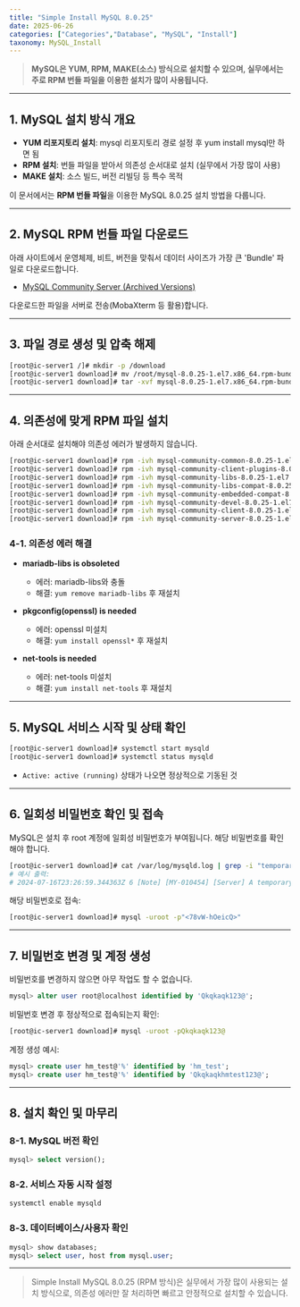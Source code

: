 ```yaml
---
title: "Simple Install MySQL 8.0.25"
date: 2025-06-26
categories: ["Categories","Database", "MySQL", "Install"]
taxonomy: MySQL_Install
---
```


> **MySQL은 YUM, RPM, MAKE(소스) 방식으로 설치할 수 있으며, 실무에서는 주로 RPM 번들 파일을 이용한 설치가 많이 사용됩니다.**

---

## 1. MySQL 설치 방식 개요

- **YUM 리포지토리 설치**: mysql 리포지토리 경로 설정 후 yum install mysql만 하면 됨
- **RPM 설치**: 번들 파일을 받아서 의존성 순서대로 설치 (실무에서 가장 많이 사용)
- **MAKE 설치**: 소스 빌드, 버전 리빌딩 등 특수 목적

이 문서에서는 **RPM 번들 파일**을 이용한 MySQL 8.0.25 설치 방법을 다룹니다.

---

## 2. MySQL RPM 번들 파일 다운로드

아래 사이트에서 운영체제, 비트, 버전을 맞춰서 데이터 사이즈가 가장 큰 'Bundle' 파일로 다운로드합니다.

- [MySQL Community Server (Archived Versions)](https://downloads.mysql.com/archives/community/)

다운로드한 파일을 서버로 전송(MobaXterm 등 활용)합니다.

---

## 3. 파일 경로 생성 및 압축 해제

```bash
[root@ic-server1 /]# mkdir -p /download
[root@ic-server1 download]# mv /root/mysql-8.0.25-1.el7.x86_64.rpm-bundle.tar /download/
[root@ic-server1 download]# tar -xvf mysql-8.0.25-1.el7.x86_64.rpm-bundle.tar
```

---

## 4. 의존성에 맞게 RPM 파일 설치

아래 순서대로 설치해야 의존성 에러가 발생하지 않습니다.

```bash
[root@ic-server1 download]# rpm -ivh mysql-community-common-8.0.25-1.el7.x86_64.rpm
[root@ic-server1 download]# rpm -ivh mysql-community-client-plugins-8.0.25-1.el7.x86_64.rpm
[root@ic-server1 download]# rpm -ivh mysql-community-libs-8.0.25-1.el7.x86_64.rpm
[root@ic-server1 download]# rpm -ivh mysql-community-libs-compat-8.0.25-1.el7.x86_64.rpm
[root@ic-server1 download]# rpm -ivh mysql-community-embedded-compat-8.0.25-1.el7.x86_64.rpm
[root@ic-server1 download]# rpm -ivh mysql-community-devel-8.0.25-1.el7.x86_64.rpm
[root@ic-server1 download]# rpm -ivh mysql-community-client-8.0.25-1.el7.x86_64.rpm
[root@ic-server1 download]# rpm -ivh mysql-community-server-8.0.25-1.el7.x86_64.rpm
```

### 4-1. 의존성 에러 해결

- **mariadb-libs is obsoleted**
  - 에러: mariadb-libs와 충돌
  - 해결: `yum remove mariadb-libs` 후 재설치

- **pkgconfig(openssl) is needed**
  - 에러: openssl 미설치
  - 해결: `yum install openssl*` 후 재설치

- **net-tools is needed**
  - 에러: net-tools 미설치
  - 해결: `yum install net-tools` 후 재설치

---

## 5. MySQL 서비스 시작 및 상태 확인

```bash
[root@ic-server1 download]# systemctl start mysqld
[root@ic-server1 download]# systemctl status mysqld
```

- `Active: active (running)` 상태가 나오면 정상적으로 기동된 것

---

## 6. 일회성 비밀번호 확인 및 접속

MySQL은 설치 후 root 계정에 일회성 비밀번호가 부여됩니다. 해당 비밀번호를 확인해야 합니다.

```bash
[root@ic-server1 download]# cat /var/log/mysqld.log | grep -i "temporary"
# 예시 출력:
# 2024-07-16T23:26:59.344363Z 6 [Note] [MY-010454] [Server] A temporary password is generated for root@localhost: <78vW-hOeicQ
```

해당 비밀번호로 접속:
```bash
[root@ic-server1 download]# mysql -uroot -p"<78vW-hOeicQ>"
```

---

## 7. 비밀번호 변경 및 계정 생성

비밀번호를 변경하지 않으면 아무 작업도 할 수 없습니다.

```sql
mysql> alter user root@localhost identified by 'Qkqkaqk123@';
```

비밀번호 변경 후 정상적으로 접속되는지 확인:
```bash
[root@ic-server1 download]# mysql -uroot -pQkqkaqk123@
```

계정 생성 예시:
```sql
mysql> create user hm_test@'%' identified by 'hm_test';
mysql> create user hm_test@'%' identified by 'Qkqkaqkhmtest123@';
```

---

## 8. 설치 확인 및 마무리

### 8-1. MySQL 버전 확인
```sql
mysql> select version();
```

### 8-2. 서비스 자동 시작 설정
```bash
systemctl enable mysqld
```

### 8-3. 데이터베이스/사용자 확인
```sql
mysql> show databases;
mysql> select user, host from mysql.user;
```

---

> Simple Install MySQL 8.0.25 (RPM 방식)은 실무에서 가장 많이 사용되는 설치 방식으로, 의존성 에러만 잘 처리하면 빠르고 안정적으로 설치할 수 있습니다. 